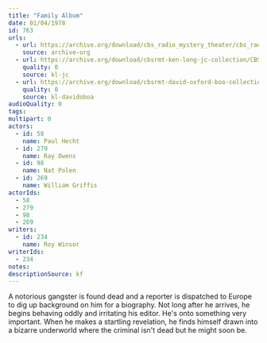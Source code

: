 ```yaml
---
title: "Family Album"
date: 01/04/1978
id: 763
urls: 
  - url: https://archive.org/download/cbs_radio_mystery_theater/cbs_radio_mystery_theater-0751-0800.zip/cbs_radio_mystery_theater-0751-0800%2Fcbsrmt_0763_family_album.mp3
    source: archive-org
  - url: https://archive.org/download/cbsrmt-ken-long-jc-collection/CBSRMT - 780104 0763 Family Album vbr fb2_jc.mp3
    quality: 0
    source: kl-jc
  - url: https://archive.org/download/cbsrmt-david-oxford-boa-collection/CBSRMT-780104-0763-Family-Album-(24-22)-[2007]-{BoA}.mp3
    quality: 0
    source: kl-davidoboa
audioQuality: 0
tags: 
multipart: 0
actors:  
  - id: 58
    name: Paul Hecht  
  - id: 279
    name: Ray Owens  
  - id: 98
    name: Nat Polen  
  - id: 269
    name: William Griffis
actorIds:  
  - 58  
  - 279  
  - 98  
  - 269
writers:  
  - id: 234
    name: Roy Winsor
writerIds:  
  - 234
notes: 
descriptionSource: kf
---
```

A notorious gangster is found dead and a reporter is dispatched to Europe to dig up background on him for a biography. Not long after he arrives, he begins behaving oddly and irritating his editor. He's onto something very important. When he makes a startling revelation, he finds himself drawn into a bizarre underworld where the criminal isn't dead but he might soon be.
